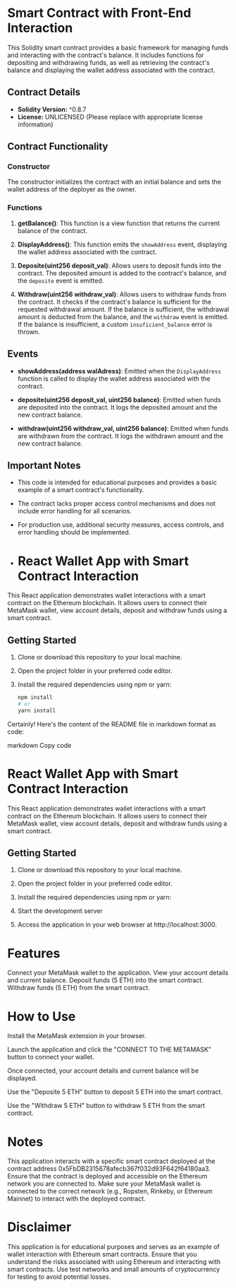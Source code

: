 # Smart Contract with Front-End Interaction

This Solidity smart contract provides a basic framework for managing funds and interacting with the contract's balance. It includes functions for depositing and withdrawing funds, as well as retrieving the contract's balance and displaying the wallet address associated with the contract.

## Contract Details

- **Solidity Version:** ^0.8.7
- **License:** UNLICENSED (Please replace with appropriate license information)

## Contract Functionality

### Constructor

The constructor initializes the contract with an initial balance and sets the wallet address of the deployer as the owner.

### Functions

1. **getBalance()**: This function is a view function that returns the current balance of the contract.

2. **DisplayAddress()**: This function emits the `showAddress` event, displaying the wallet address associated with the contract.

3. **Deposite(uint256 deposit_val)**: Allows users to deposit funds into the contract. The deposited amount is added to the contract's balance, and the `deposite` event is emitted.

4. **Withdraw(uint256 withdraw_val)**: Allows users to withdraw funds from the contract. It checks if the contract's balance is sufficient for the requested withdrawal amount. If the balance is sufficient, the withdrawal amount is deducted from the balance, and the `withdraw` event is emitted. If the balance is insufficient, a custom `insuficient_balance` error is thrown.

## Events

- **showAddress(address walAdress)**: Emitted when the `DisplayAddress` function is called to display the wallet address associated with the contract.

- **deposite(uint256 deposit_val, uint256 balance)**: Emitted when funds are deposited into the contract. It logs the deposited amount and the new contract balance.

- **withdraw(uint256 withdraw_val, uint256 balance)**: Emitted when funds are withdrawn from the contract. It logs the withdrawn amount and the new contract balance.

## Important Notes

- This code is intended for educational purposes and provides a basic example of a smart contract's functionality.
- The contract lacks proper access control mechanisms and does not include error handling for all scenarios.
- For production use, additional security measures, access controls, and error handling should be implemented.

- # React Wallet App with Smart Contract Interaction

This React application demonstrates wallet interactions with a smart contract on the Ethereum blockchain. It allows users to connect their MetaMask wallet, view account details, deposit and withdraw funds using a smart contract.

## Getting Started

1. Clone or download this repository to your local machine.

2. Open the project folder in your preferred code editor.

3. Install the required dependencies using npm or yarn:

   ```sh
   npm install
   # or
   yarn install

Certainly! Here's the content of the README file in markdown format as code:

markdown
Copy code
# React Wallet App with Smart Contract Interaction

This React application demonstrates wallet interactions with a smart contract on the Ethereum blockchain. It allows users to connect their MetaMask wallet, view account details, deposit and withdraw funds using a smart contract.

## Getting Started

1. Clone or download this repository to your local machine.

2. Open the project folder in your preferred code editor.

3. Install the required dependencies using npm or yarn:

4. Start the development server

5. Access the application in your web browser at http://localhost:3000.

# Features
Connect your MetaMask wallet to the application.
View your account details and current balance.
Deposit funds (5 ETH) into the smart contract.
Withdraw funds (5 ETH) from the smart contract.

# How to Use
Install the MetaMask extension in your browser.

Launch the application and click the "CONNECT TO THE METAMASK" button to connect your wallet.

Once connected, your account details and current balance will be displayed.

Use the "Deposite 5 ETH" button to deposit 5 ETH into the smart contract.

Use the "Withdraw 5 ETH" button to withdraw 5 ETH from the smart contract.

# Notes
This application interacts with a specific smart contract deployed at the contract address 0x5FbDB2315678afecb367f032d93F642f64180aa3. Ensure that the contract is deployed and accessible on the Ethereum network you are connected to.
Make sure your MetaMask wallet is connected to the correct network (e.g., Ropsten, Rinkeby, or Ethereum Mainnet) to interact with the deployed contract.

# Disclaimer
This application is for educational purposes and serves as an example of wallet interaction with Ethereum smart contracts.
Ensure that you understand the risks associated with using Ethereum and interacting with smart contracts.
Use test networks and small amounts of cryptocurrency for testing to avoid potential losses.
